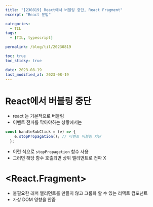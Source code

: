 ```yaml
---
title: "[230819] React에서 버블링 중단, React Fragment"
excerpt: "React 문법"

categories:
  - TIL
tags:
  - [TIL, typescript]

permalink: /blog/til/20230819

toc: true
toc_sticky: true

date: 2023-08-19
last_modified_at: 2023-08-19
---
```


# React에서 버블링 중단
- react 는 기본적으로 버블링
- 이벤트 전파를 막아야하는 상황에서는
```js 
const handleSubClick = (e) => {
    e.stopPropagation(); // 이벤트 버블링 차단
  };
```
- 이런 식으로 `stopPropagetion` 함수 사용
- 그러면 해당 함수 호출되면 상위 엘리먼트로 전파 X

# <React.Fragment>
- 불필요한 래퍼 엘리먼트를 만들지 않고 그룹화 할 수 있는 리액트 컴포넌트
- 가상 DOM 영향을 안줌